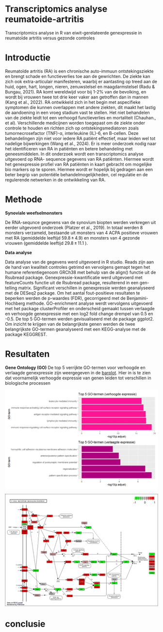 # Transcriptomics analyse reumatoide-artritis
Transcriptomics analyse in R van eiwit-gerelateerde genexpressie in reumatoïde artritis versus gezonde controles

# Introductie
Reumatoïde artritis (RA) is een chronische auto-immuun ontstekingsziekte en brengt schade en functieverlies toe aan de gewrichten. De ziekte kan zich ook extra-articulair manifesteren, waarbij er aantasting op treed aan de huid, ogen, hart, longen, nieren, zenuwstelsel en maagdarmstelsel (Radu & Bungau, 2021). RA komt wereldwijd voor bij 1-2% van de bevolking, en wordt bij vrouwen twee tot drie keer vaker aan getroffen dan in mannen (Kang et al., 2022). RA ontwikkeld zich in het begin met aspecifieke symptomen die kunnen overlappen met andere ziekten, dit maakt het lastig de aandoening in een vroeg stadium vast te stellen. Het niet behandelen van de ziekte leidt tot een verhoogd functieverlies en mortaliteit (Chauhan., et al). Verschillende medicijnen worden toegepast om de ziekte onder controle te houden en richten zich op ontstekingsmediatoren zoals tumornecrosefactor (TNF)-α, interleukine (IL)-6, en B-cellen. Deze behandelingen zijn niet voor iedere RA patiënt effectief, maar leiden wel tot nadelige bijwerkingen (Wang et al., 2024). Er is meer onderzoek nodig naar het identificeren van RA in patiënten en betere behandeling met geneesmiddelen. In dit onderzoek wordt een transcriptomics analyse uitgevoerd op RNA- sequence gegevens van RA patiënten. Hiermee wordt het genexpressie profiel van RA patiënten in kaart gebracht om mogelijke bio markers op te sporen. Hiermee wordt er hopelijk bij gedragen aan een beter begrip van potentiële behandelmogelijkheden, cel regulatie en de regulerende netwerken in de ontwikkeling van RA.

# Methode
**Synoviale weefselmonsters**

De RNA-sequnce gegevens van de synovium biopten werden verkregen uit eerder uitgevoerd onderzoek (Platzer et al., 2019). In totaal werden 8 monsters verzameld, bestaande uit monsters van 4 ACPA positieve vrouwen met RA (gemiddelde leeftijd 59.8 ± 4.9) en monsters van 4 gezonde vrouwen (gemiddelde leeftijd 29.8 ± 11.1 ). 

**Data analyse**

Data analyse van de gegevens werd uitgevoerd in R studio. Reads zijn aan de hand van kwaliteit controles getrimd en vervolgens gemapt tegen het humane referentiegenoom GRCh38 met behulp van de align() functie uit de Rsubread package. Genexpressie-kwantificatie werd uitgevoerd met featureCounts functie uit de Rsubread package, resulterend in een gen-telling matrix. Significant verschillen in genexpressie werden geanalyseerd met de DESeq2 package. Om het aantal fout-positieve resultaten te beperken werden de p-waardes (FDR), gecorrigeerd met de Benjamini-Hochberg methode. GO-enrichment analyse werdt vervolgens uitgevoerd met het package clusterProfiler en onderscheid gemaakt tussen verlaagde en verhoogde genexpressie met een log2 fold change drempel van 0.5 en -0.5. De top 5 GO-termen werden gevisualiseerd met de package ggplot2. Om inzicht te krijgen van de belangrijkste genen werden de twee belangrijkste GO-termen geanalyseerd met een KEGG-analyse met de package KEGGREST.

# Resultaten 
**Gene Ontology (GO)**
De top 5 verrijkte GO-termen voor verhoogde en verlaagde genexpressie zijn weergegeven in de [barplot](resultaten/go_termen.png). Hier in is te zien dat voornamelijk verhoogde expressie van genen leiden tot verschillen in biologische processen

<p align ="left">
<img src = "resultaten/go_termen.png" alt = "Top 5 GO-termen verlaagde en verhoogde expressie uitgezet in een barplot. X-as weergeeft de -10log (p.adjust), Y-as de GO-teremen"
width = "600"/>
</p>

<p align ="left">
<img src = "resultaten/hsa04660_pathview.png" alt = "hsa04660_pathview"
width = "800"/>
</p>


# conclusie 

